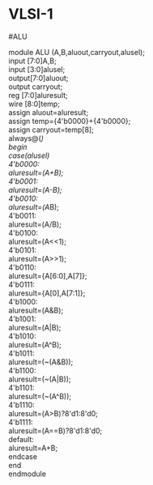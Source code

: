 # VLSI-1

#ALU

module ALU (A,B,aluout,carryout,alusel);  
input [7:0]A,B;  
input [3:0]alusel;  
output[7:0]aluout;  
output carryout;  
reg [7:0]aluresult;  
wire [8:0]temp;  
assign aluout=aluresult;  
assign temp={4'b0000}+{4'b0000};  
assign carryout=temp[8];  
always@(*)  
begin  
case(alusel)  
4'b0000:  
aluresult=(A+B);  
4'b0001:  
aluresult=(A-B);  
4'b0010:  
aluresult=(A*B);  
4'b0011:  
aluresult=(A/B);  
4'b0100:  
aluresult=(A<<1);  
4'b0101:  
aluresult=(A>>1);  
4'b0110:  
aluresult={A[6:0],A[7]};  
4'b0111:  
aluresult={A[0],A[7:1]};  
4'b1000:  
aluresult=(A&B);  
4'b1001:  
aluresult=(A|B);  
4'b1010:  
aluresult=(A^B);  
4'b1011:  
aluresult=(~(A&B));  
4'b1100:  
aluresult=(~(A|B));  
4'b1101:  
aluresult=(~(A^B));  
4'b1110:  
aluresult=(A>B)?8'd1:8'd0;  
4'b1111:  
aluresult=(A==B)?8'd1:8'd0;  
default:  
aluresult=A+B;  
endcase  
end  
endmodule
